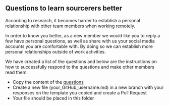 ## Questions to learn sourcerers better

According to research, it becomes harder to establish a personal relationship with other team members when working remotely.

In order to know you better, as a new member we would like you to reply a few have personal questions, as well as share with us your social media accounts you are comfortable with. By doing so we can establish more personal relationships outside of work activities.

We have created a list of the questions and below are the instructions on how to successfully respond to the questions and make other members read them.

- Copy the content of the [questions](questions.md)
- Create a new file (your_GitHub_username.md) in a new branch with your responses on the template you copied and create a Pull Request
- Your file should be placed in this folder
